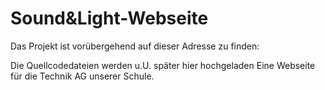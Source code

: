 # Sound&Light-Webseite
Das Projekt ist vorübergehend auf dieser Adresse zu finden:

Die Quellcodedateien werden u.U. später hier hochgeladen
Eine Webseite für die Technik AG unserer Schule.
